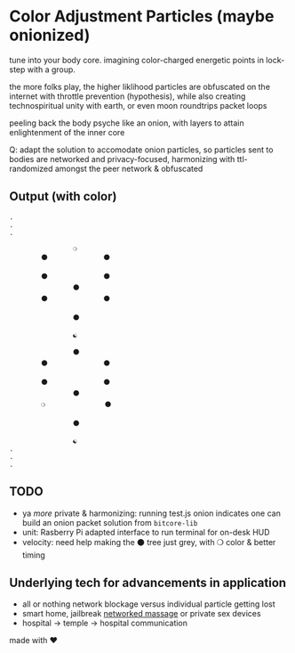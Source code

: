 # Color Adjustment Particles (maybe onionized)
tune into your body core. imagining color-charged energetic points in lock-step with a group.

the more folks play, the higher liklihood particles are obfuscated on the internet with throttle prevention (hypothesis), while also creating technospiritual unity with earth, or even moon roundtrips packet loops

peeling back the body psyche like an onion, with layers to attain enlightenment of the inner core

Q: adapt the solution to accomodate onion particles, so particles sent to bodies are networked and privacy-focused, harmonizing with ttl-randomized amongst the peer network & obfuscated

## Output (with color)
```
.
.
.

                ❍
        ⚫              ⚫

        ⚫              ⚫
                ⚫
        ⚫              ⚫

                ⚫

                ☯

                ⚫
        ⚫              ⚫

        ⚫              ⚫
                ⚫
        ❍               ⚫

                ⚫

                ☯
.
.
.
```

## TODO
- ya _more_ private & harmonizing: running test.js onion indicates one can build an onion packet solution from `bitcore-lib`
- unit: Rasberry Pi adapted interface to run terminal for on-desk HUD
- velocity: need help making the ⚫ tree just grey, with ❍ color & better timing

## Underlying tech for advancements in application
- all or nothing network blockage versus individual particle getting lost
- smart home, jailbreak [networked massage](https://www.target.com/p/belmint-full-body-vibrating-massage-mat-with-heat-5-massage-modes-3-intensity-levels-beige/-/A-84240457#lnk=sametab) or private sex devices
- hospital -> temple -> hospital communication

made with ❤︎
